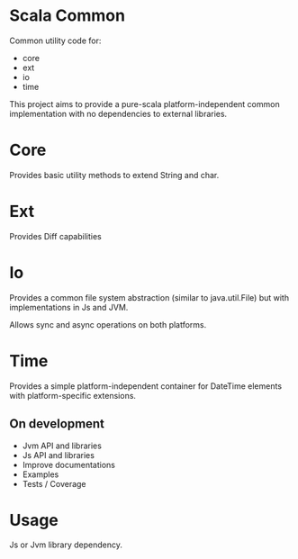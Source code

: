 # Scala Common

Common utility code for:
- core
- ext
- io
- time

This project aims to provide a pure-scala platform-independent common implementation with no dependencies to external libraries.

# Core

Provides basic utility methods to extend String and char.

# Ext

Provides Diff capabilities

# Io

Provides a common file system abstraction (similar to java.util.File) but with implementations in Js and JVM.

Allows sync and async operations on both platforms.

# Time

Provides a simple platform-independent container for DateTime elements with platform-specific extensions.

## On development

- Jvm API and libraries
- Js API and libraries
- Improve documentations
- Examples
- Tests / Coverage

# Usage

Js or Jvm library dependency.
